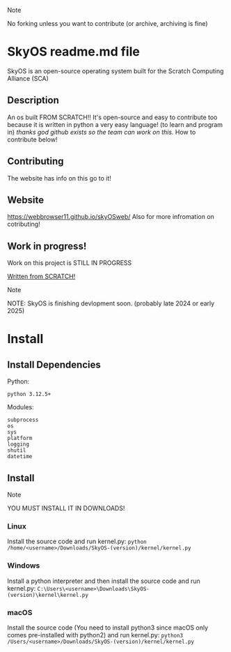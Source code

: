 > [!NOTE]
> No forking unless you want to contribute (or archive, archiving is fine)

# SkyOS readme.md file
SkyOS is an open-source operating system built for the Scratch Computing Alliance (SCA)

## Description
An os built FROM SCRATCH!! It's open-source and easy to contribute
too because it is written in python a very easy language! (to learn and program in)
*thanks god github exists so the team can work on this.*
How to contribute below!

## Contributing
The website has info on this go to it!

## Website
https://webbrowser11.github.io/skyOSweb/
Also for more infromation on cotributing!

## Work in progress!
Work on this project is STILL IN PROGRESS

<ins>Written from SCRATCH!<ins>
 
>[!NOTE]
>NOTE: SkyOS is finishing devlopment soon. (probably late 2024 or early 2025)


# Install

## Install Dependencies
Python:
```
python 3.12.5+
```
Modules:
```
subprocess
os
sys
platform
logging
shutil
datetime
```

## Install
>[!NOTE]
>YOU MUST INSTALL IT IN DOWNLOADS!
### Linux
Install the source code and run kernel.py:
`python /home/<username>/Downloads/SkyOS-(version)/kernel/kernel.py`
### Windows
Install a python interpreter and then install the source code and run kernel.py:
`C:\Users\<username>\Downloads\SkyOS-(version)\kernel\kernel.py`
### macOS
Install the source code (You need to install python3 since macOS only comes pre-installed with python2) and run kernel.py:
 `python3 /Users/<username>/Downloads/SkyOS-(version)/kernel/kernel.py`
